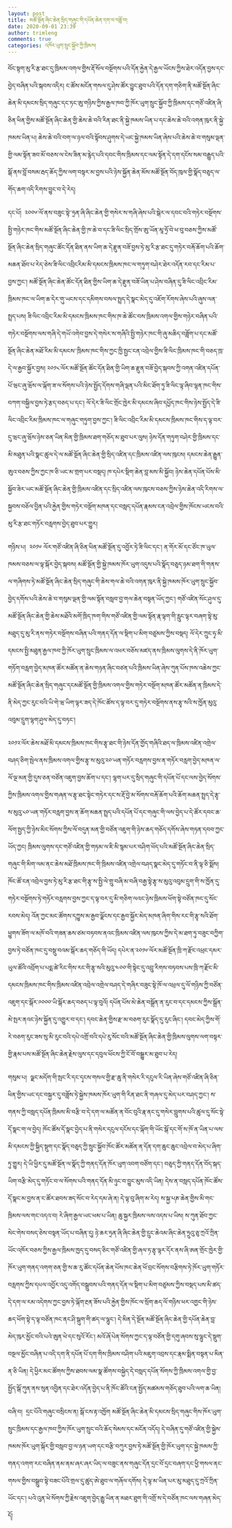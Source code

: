 ```yaml
---
layout: post
title: མཚོ་སྔོན་ཞིང་ཆེན་སྲིད་གཞུང་གི་དཔོན་ཆེན་དག་ལ་བཟློ་བ།
date: 2020-09-01 23:39
author: trimleng
comments: true
categories: འཁོར་ཡུག་སྲུང་སྐྱོབ་ཀྱི་ཁྲིམས།
---
```

<!-- wp:paragraph -->
<p>བོང་སྟག་མུ་རི་རྩ་ཐང་དུ་ཁྲིམས་འགལ་གྱིས་རྡོ་སོལ་བསྔོགས་པའི་དོན་རྐྱེན་དེ་རྒྱལ་ཡོངས་ཀྱིས་ཐེར་འདོན་བྱས་དང་བྱེད་བཞིན་པའི་སྐབས་འདིར། ང་ཚོས་མངོན་གསལ་དུ་ཤེས་ཚོར་བྱུང་ཐུབ་པའི་དོན་དག་གཅིག་ནི་མཚོ་སྔོན་ཞིང་ཆེན་མི་དམངས་སྲིད་གཞུང་དང་ཏང་ཨུ་གཉིས་ཀྱིས་རྒྱལ་ཁབ་ཀྱི་ཁོར་ཡུག་སྲུང་སྐྱོབ་ཀྱི་ཁྲིམས་དང་གཙོ་འཛིན་ཞི་ཅིན་ཕིན་གྱིས་མཚོ་སྔོན་ཞིང་ཆེན་གྱི་ཆེས་ཆེ་བའི་རིན་ཐང་ནི་སྐྱེ་ཁམས་ཡིན་པ་དང་ཆེས་ཆེ་བའི་འགན་ཁུར་ནི་སྐྱེ་ཁམས་ཡིན་པ། ཆེས་ཆེ་བའི་བག་ལ་ཉལ་བའི་སྟོབས་ཤུགས་དེ་ཡང་སྐྱེ་ཁམས་ཡིན་ཞེས་པའི་ཆེས་ཆེ་བ་གསུམ་ལྡན་གྱི་ལམ་སྟོན་ཟབ་མོ་བཅས་ལ་ངེས་ཟིན་མ་རྙེད་པའི་དབང་གིས་ཁྲིམས་དང་ལམ་སྟོན་དེ་དག་དངོས་སམ་བརྒྱུད་པའི་སྒོ་ནས་བློ་བསམ་རྦད་ཆོད་ཀྱིས་ལག་བསྟར་མ་བྱས་པའི་ཉེས་སྐྱོན་ཆེན་མོས་མཚོ་སྔོན་བོད་ཁུལ་གྱི་སྣོད་བཅུད་ལ་གོད་ཆག་འདི་རིགས་བྱུང་བ་དེ་རེད།</p>
<!-- /wp:paragraph -->

<!-- wp:more -->
<!--more-->
<!-- /wp:more -->

<!-- wp:paragraph -->
<p>དང་པོ།  ༢༠༠༦་ལོ་ནས་བཟུང་སྟེ་་ཧྲན་ཞི་ཞིང་ཆེན་གྱི་གསེར་ས་གཞི་ཞེས་པའི་སྒེར་ལ་དབང་བའི་གཏེར་བསྔོགས་སྤྱི་གཉེར་ཁང་གིས་མཚོ་སྔོན་ཞིང་ཆེན་གྱི་ཁ་ཆེ་བ་དང་ཟི་ལིང་སྲིད་གྲོས་ཨུ་ཡོན་མཱ་ཧྲོ་བེ་ཕ་བུ་བཅས་ཀྱིས་མཚོ་སྔོན་ཞིང་ཆེན་སྲིད་གཞུང་ཚོང་དོན་ཐིན་ནས་ཡིག་ཆ་དེ་རྫུན་བཟོ་བྱས་ཏེ་མུ་རི་རྩ་ཐང་དུ་གཏེར་བརྐོ་ཆོག་པའི་ཆོག་མཆན་ཐོབ་པ་རེད་ཅེས་ཟི་ལིང་འབྲིངརིམ་མི་དམངས་ཁྲིམས་ཁང་ལ་གཏུག་བཤེར་ཐེར་འདོན་རབ་དང་རིམ་པ་བྱས་ཀྱང་། མཚོ་སྔོན་ཞིང་ཆེན་ཚོང་དོན་ཐིན་གྱིས་ཡིག་ཆ་དེ་རྫུན་བཟོ་ཡིན་པ་ཤེས་བཞིན་དུ་ཟི་ལིང་འབྲིང་རིམ་ཁྲིམས་ཁང་ལ་ཡིག་ཆ་དེར་གུ་ཡངས་དང་དམིགས་བསལ་སྤྲད་དེ་སྣང་མེད་དུ་འཇོག་རོགས་ཞེས་པའི་ཞུས་ལན་སྤྲད་པས། ཟི་ལིང་འབྲིང་རིམ་མི་དམངས་ཁྲིམས་ཁང་གིས་ཁ་ཆེ་ཚོང་བས་ཁྲིམས་འགལ་གྱིས་གཉེར་བཞིན་པའི་གཏེར་བསྔོགས་ལས་གཞི་དེ་གཡོ་འགེབ་བྱས་དེ་གསེར་ས་གཞིའི་སྤྱི་གཉེར་ཁང་གི་ཞུ་མཆིད་བཟློག་པ་དང་མཚོ་སྔོན་ཞིང་ཆེན་མཐོ་རིམ་མི་དམངས་་ཁྲིམས་ཁང་གིས་ཀྱང་ཁྱི་སྤྱང་ངན་འབྲེལ་གྱིས་ཟི་ལིང་ཁྲིམས་ཁང་གི་བཅད་ཁྲ་དེ་ལ་རྒྱབ་སྐྱོར་བྱས། ༢༠༡༨་ལོར་མཚོ་སྔོན་ཚོང་དོན་ཐིན་གྱི་ཡིག་ཆ་རྫུན་བཟོ་བྱེད་སྐབས་ཀྱི་འགན་འཛིན་དཔོན་པོ་ཝང་ཞུ་ཝོས་ལ་ལྐོག་ཟ་ལ་སོགས་པའི་ཉེས་སྤྱོད་དོགས་གཞི་ལྡན་པའི་མིང་ཐོག་ཏུ་ཟི་ལིང་ལྟ་ཞིབ་ལྷན་ཁང་གིས་བཀག་བསྐྱིལ་བྱས་ཏེ་རྩད་བཅད་པ་དང་། ལོ་དེར་ཟི་ལིང་གྲོང་ཁྱེར་མི་དམངས་ཞིབ་དཔྱོད་ཁང་གིས་ཉེས་སྤྱོད་དེ་ཟི་ལིང་འབྲིང་རིམ་ཁྲིམས་ཁང་ལ་གཞུང་གཏུག་བྱས་ཀྱང་། ཟི་ལིང་འབྲིང་རིམ་མི་དམངས་ཁྲིམས་ཁང་གིས་ད་ལྟ་བར་དུ་ཝང་ཞུ་ཝོས་ཉེས་ཅན་ཡིན་མིན་གྱི་ཁྲིམས་ཐག་གཅོད་མ་ཐུབ་པར་ལུས། ཉེས་དོན་གཏུག་བཤེར་གྱི་ཁྲིམས་དང་མི་མཐུན་པའི་སྣང་ཚུལ་དེ་ལ་མཚོ་སྔོན་ཞིང་ཆེན་གྱི་སྲིད་འཛིན་དང་ཁྲིམས་འཛིན་ལས་ཁུངས། དམངས་ཆེན་རྒྱུན་ཨུའ་བཅས་ཀྱིས་ཀྱང་ཁ་ཅི་ཡང་མ་གྲག་པར་བསྡད། ཁ་དཔེར་སྡིག་ཆེན་བླ་མས་མི་སྐྱོབ། ཉེས་ཆེན་དཔོན་པོས་མི་སྐྱོབ་ཟེར་ཡང་མཚོ་སྔོན་ཞིང་ཆེན་གྱི་ཁྲིམས་འཛིན་དང་སྲིད་འཛིན་ལས་ཁུངས་བཅས་ཀྱིས་ཉེས་ཆེན་འདི་རིགས་ལ་སྐྱབས་བཅོལ་བྱིན་པའི་རྐྱེན་གྱིས་གཏེར་བསྔོག་མཁན་དང་བསླད་དཔོན་རྣམས་ངན་འབྲེལ་གྱིས་ཁོངས་ཡངས་བའི་མུ་རི་རྩ་ཐང་གཏོར་བརླགས་བྱེད་ཐུབ་པར་གྱུར།  <br></p>
<!-- /wp:paragraph -->

<!-- wp:paragraph -->
<p>གཉིས་པ།  ༢༠༡༦ ལོར་གཙོ་འཛིན་ཞི་ཅིན་ཕིན་མཚོ་སྔོན་དུ་འབྱོར་ཏེ་ཟི་ལིང་དང་། ན་གོར་མོ་དང་ཙོང་ཁ་ཡུལ་ཁམས་བཅས་ལ་ལྟ་སྐོར་བྱེད་སྐབས། མཚོ་སྔོན་གྱི་སྐྱེ་ཁམས་ཁོར་ཡུག་འདུས་པའི་སྣོད་བཅུད་ཉམ་ཐག་གི་གནས་ལ་གཞིགས་ཏེ་མཚོ་སྔོན་ཞིང་ཆེན་སྲིད་གཞུང་གི་ཆེས་གལ་ཆེ་བའི་འགན་ཁུར་ནི་སྐྱེ་ཁམས་ཁོར་ཡུག་སྲུང་སྐྱོབ་བྱེད་དགོས་པའི་ཆེས་ཆེ་བ་གསུམ་ལྡན་གྱི་ལམ་སྟོན་བསླབ་བྱ་གལ་ཆེན་བསྟན་ཡོད་ཀྱང་། གཙོ་འཛིན་སོང་ཤུལ་དུ་མཚོ་སྔོན་ཞིང་ཆེན་གྱི་ཆེས་མཐོའི་མགོ་ཁྲིད་ཁག་གིས་གཙོ་འཛིན་གྱི་ལམ་སྟོན་རྣ་ལྟག་གི་རླུང་ལྟར་བཞག་སྟེ་མུ་མཐུད་དུ་མུ་རི་ནས་གཏེར་བསྔོགས་བཞིན་པའི་གནད་དོན་ལ་སྡིག་པ་མིག་བཙུམས་ཀྱིས་བསྡད། ལོ་དེར་ཀྲུང་ཧྭ་མི་དམངས་སྤྱི་མཐུན་རྒྱལ་ཁབ་ཀྱི་ཁོར་ཡུག་སྲུང་ཁྲིམས་ལ་འཕར་བཅོས་མཛད་ནས་ཁྲིམས་ལུགས་དེ་ནི་ཁོར་ཡུག་གཏོག་བརླག་བྱེད་མཁན་ཚོར་མཚོན་ན་ཆེས་གཉན་ཞིང་བཙན་པའི་ཁྲིམས་ཡིན་ཞེས་ཀུན་པོས་ཁས་འཆེས་ཀྱང་མཚོ་སྔོན་ཞིང་ཆེན་སྲིད་གཞུང་དངམཚོ་སྔོན་གྱི་ཁྲིམས་འགལ་གྱིས་གཏེར་བསྔོག་མཁན་ཚོར་མཚོན་ན་ཁྲིམས་དེ་ནི་མེད་ཀྱང་རུང་བའི་ཡི་གེ་ཝ་ཡིག་ལྟར་ཟད་དེ་ཁོང་ཚོས་ད་ལྟ་བར་དུ་གཏེར་བསྔོགས་ནས་རྩྭ་སའི་ས་ཁྱོན་མུའུ་འབུམ་དྲུག་ལྷག་ཤུལ་མེད་དུ་བཏང་།  <br></p>
<!-- /wp:paragraph -->

<!-- wp:paragraph -->
<p>༢༠༡༢་ལོར་ཆེས་མཐོ་མི་དམངས་ཁྲིམས་ཁང་གིས་རྩྭ་ཐང་གི་ཉེས་དོན་གྱོད་གཞིའི་ཐད་ལ་ཁྲིམས་འཛིན་འགྲེལ་བཤད་ཅིག་སྤེལ་ནས་ཁྲིམས་འགལ་གྱིས་རྩྭ་ས་མུའུ་༢༠་ཡན་གཏོར་བརླགས་བྱས་ན་གཏོར་བརླག་བྱེད་མཁན་ལ་ལོ་ལྔ་མན་གྱི་དུས་ཅན་བཙོན་འཇུག་བྱས་ཆོག་པ་དང་། ལྷག་པར་དུ་སྲིད་གཞུང་གི་དཔོན་པོ་དང་ལས་བྱེད་སོགས་ཀྱིས་ཁྲིམས་འགལ་གྱིས་གཞན་ལ་རྩྭ་ཐང་སྟེང་གཏེར་དང་ས་རྡོ་བྱེ་མ་སོགས་བརྐོ་ཆོག་པའི་ཆོག་མཆན་སྤྲད་དེ་རྩྭ་ས་མུའུ་༨༠་ཡན་གཏོར་བརླག་བྱས་ན་ཆོག་མཆན་སྤྲད་པའི་དཔོན་པོ་དང་གཞུང་གི་ལས་བྱེད་པ་དེ་ཚོར་དབང་ཆ་ལོག་སྤྱད་ཀྱི་ཉེས་མིང་སོགས་ཀྱིས་ལོ་བདུན་མན་གྱི་བཙོན་འཇུག་གི་ཉེས་ཆད་གཅོད་དགོས་ཞེས་གཏན་དབབ་ཀྱང་ཡོད་ཀྱང། ཁྲིམས་ལུགས་དང་གཙོ་འཛིན་གྱི་གཏམ་ལ་ཇི་མི་སྙམ་པར་བཤིག་ཕོད་པའི་མཚོ་སྔོན་ཞིང་ཆེན་སྲིད་གཞུང་གི་མིག་ལམ་ནང་ཆེས་མཐོ་ཁྲིམས་ཁང་གི་ཁྲིམས་འཛིན་འགྲེལ་བཤད་སྣང་མེད་དུ་གཏོང་བ་ནི་ལྟ་ཅི་སྨོས། ཁོང་ཚོ་ངན་འབྲེལ་བྱས་ཏེ་མུ་རི་རྩ་ཐང་གི་རྩྭ་ས་སྤྱི་ལེ་གྲུ་བཞི་མ་བཞི་བརྒྱ་སྟེ་རྩྭ་ས་མུའུ་འབུམ་དྲུག་གི་ས་ཁྱོན་དུ་གཏེར་བསྔོགས་ཏེ་གཏོར་བརླགས་བྱས་ཀྱང་ད་ལྟ་བར་དུ་མི་གཅིག་ལའང་ཉེས་ཁྲིམས་ཕོག་སྟེ་བཙོན་ཁང་དུ་སོང་རབས་མེད། འོན་ཀྱང་མང་ཚོགས་དཀྱུས་མ་རྒྱབ་ལྗོངས་དང་རྒྱབ་སྐྱོར་མེད་མཁན་ཞིག་གིས་རང་གི་རྩྭ་སའི་ཐོག་ཕྱུགས་ཟོག་ལ་མཁོ་བའི་གཟན་ཆས་ཙམ་བཏབས་ནའང་ཁྲིམས་འཛིན་ལས་ཁུངས་ཀྱིས་དེ་མ་ཐག་ཏུ་བཟུང་བཀྱིག་བྱས་ཏེ་བཙོན་ཁང་དུ་བསྡུ་བའམ་སྒོར་ཆད་གཅོད་གི་ཡོད། དཔེར་ན་༢༠༡༦་ལོར་མཚོ་སྔོན་ཁྲི་ཀ་རྫོང་འཕྲང་དམར་ཡུལ་ཚོའི་འབྲོག་པ་པདྨ་ཚེ་རིང་གིས་རང་གི་རྩྭ་སའི་མུའུ་༤༠༠་གི་སྟེང་དུ་འབྲུ་རིགས་བཏབས་པས་ཁྲི་ཀ་རྫོང་མི་དམངས་ཁྲིམས་ཁང་གིས་ཁྲིམས་འཛིན་འབྲེལ་འགྲེལ་བཤད་དེ་གཞིར་བཟུང་སྟེ་ཁོ་ལ་འཕྲལ་དུ་ལོ་གཉིས་ཀྱི་བཙོན་འཇུག་དང་སྒོར་༩༠༠༠་ཡི་སྒོར་ཆད་བཅད་པ་ལྟ་བུའོ། དཔོན་པོས་མེ་ཆེན་བསྒྲོན་ན་རུང་བ་དང་དམངས་ཀྱིས་སྒྲོན་མེ་སྤར་ནའང་ཉེས་སྐྱོན་དུ་འགྱུར་བ་དང་། དབང་ཆེན་གྱིས་རྫ་མ་བཅག་རུང་སྣོད་དུ་རུང་ཞིང་། དབང་མེད་ཀྱིས་གོ་རེ་བཅག་རུང་ཟས་སུ་མི་རུང་བའི་དཔེ་འགྲོ་བའི་དཔེ་རུ་སོང་བའི་མཚོ་སྔོན་ཞིང་ཆེན་གྱི་ཁྲིམས་ལུགས་ལག་བསྟར་གྱི་རྣམ་པས་མཚོ་སྔོན་ཞིང་ཆེན་རྗེས་ལུས་དང་དབུལ་ཕོངས་ཀྱི་ངོ་བོ་བསྒྱུར་མ་ཐུབ་པ་རེད།&nbsp;</p>
<!-- /wp:paragraph -->

<!-- wp:paragraph -->
<p>གསུམ་པ།&nbsp;&nbsp;ལྗང་མདོག་གི་སྤང་རི་དང་དྭངས་གསལ་གྱི་རྫ་ཆུ་ནི་གསེར་རི་དངུལ་རི་ཡིན་ཞེས་གཙོ་འཛིན་ཞི་ཅིན་ཕིན་གྱིས་ཡང་དང་བསྐྱར་དུ་བཟློས་ཏེ་སྐྱེས་ཁམས་ཁོར་ཡུག་གི་རིན་ཐང་ནི་གཞལ་དུ་མེད་པར་བཤད་ཀྱང་། ས་གནས་ཀྱི་བསླད་དཔོན་ཁྲིམས་མི་བརྩི་བ་དེ་དག་ལ་མཚོན་ན་བོང་བུའི་རྣ་ནང་དུ་གསེར་བླུགས་པའི་ཚུལ་དུ་སོང་སྟེ་དོ་སྣང་ག་ལ་བྱེད། ཁོང་ཚོས་དོ་སྣང་བྱེད་པ་ནི་གསེར་དངུལ་དངོས་དང་ལྐོག་གི་ཡོང་སྒོ་དང་གོ་ས་ཁོ་ན་ཡིན་པ་ལས་མི་དམངས་ཀྱི་སྐྱིད་སྡུག་དང་སྣོད་བཅུད་ཀྱི་སྲུང་སྐྱོབ་ཁོང་ཚོར་མཚོན་ན་དོན་དག་ཆུང་ཆུང་འབྲེལ་བ་མེད་པ་ཞིག་ཏུ་གྱུར། དེ་ཡི་ཕྱིར་དུ་མཚོ་སྔོན་ལ་སྣོད་ཀྱི་གནད་དོན་ཁོར་ཡུག་འབག་བཙོག་དང་། བཅུད་ཀྱི་གནད་དོན་བོད་སྐད་ཡིག་བརྩི་མེད་དུ་གཏོང་བ་ལ་སོགས་པའི་གནད་དོན་མི་ཉུང་བ་བྱུང་མུས་འདི་ཡིན། དེས་ན་བསླད་དཔོན་ཁོང་ཚོས་དོ་སྣང་མ་བྱས་ན་ང་ཚོར་ཐབས་ཟད་སོང་བ་རེད་དམ་ཞེ་ན། དེ་ལྟ་བུ་ཞིག་མ་རེད། ས་སྐྱ་པཎ་ཆེན་གྱིས་མི་གང་ཁྲིམས་ལས་གང་འདའ་བ། རེ་ཞིག་རྒྱལ་ཡང་ཕམ་པ་ཡིན། ཆུ་སྐྱར་ཁྲིམས་ལས་འདས་པ་ཡིས། ས་ཀུན་ཐོབ་ཀྱང་སེང་གེས་བསད་ཅེས་བསྟན་ཡོད་པ་བཞིན་དུ། ཉེ་ཆར་ཧྲན་ཞི་ཞིང་ཆེན་གྱི་དྲུང་ཆེའམ་ཞིང་ཆེན་ཧྲུའུ་ཅུ་ཀྲའོ་ཀྲིན་ཡོང་འཁོར་བཅས་ཀྱིས་རྒྱལ་ཁྲིམས་ཁྱད་དུ་བསད་ཅིང་གཙོ་འཛིན་གྱི་ཞལ་ཏ་རྩྭ་ལྟར་དོར་ནས་ཞི་ཨན་གྲོང་ཁྱེར་གྱི་ཁོར་ཡུག་གནད་འགག་ཅན་གྱི་ས་ཆ་རུ་ཚོང་དཔོན་ཆེན་པོས་ཁང་ཆེན་ཕོ་བྲང་སོགས་བརྩིགས་ཏེ་ཁོར་ཡུག་གཏོར་བརླགས་ཀྱིས་དཔལ་འབྱོར་འདུ་འགོད་བསྒྲུབས་པའི་གནད་དོན་ལ་སྡིག་པ་མིག་བཙུམས་ཀྱིས་བསྡད་པས་མི་ཚད་དེ་དག་ལ་རམ་འདེགས་ཀྱང་བྱས་ཏེ་ལྐོག་རྔན་ཟོས་པའི་རྐྱེན་གྱིས་ཁོང་ལ་སྲོག་ཆད་ལོ་གཉིས་ཕར་འགྱང་གི་ཉེས་ཆད་ཕོག་སྟེ་ད་ལྟ་བཙོན་ཁང་ནང་ཤི་སྒུག་གི་ཚད་ལ་ལྷུང་། དེ་མིན་དེ་སྔོན་མཚོ་སྔོན་ཞིང་ཆེན་གྱི་དཔོན་ཆེན་བླ་མེད་ཁུར་མྱོང་བའི་པའེ་ཨུན་ཕེ་དང་སུའོ་རོང་། མའོ་ཞོ་པེན་སོགས་ཀྱང་ད་ལྟ་བཙོན་གྱི་དགུ་ཞབས་སུ་ལྷུང་དེ་སྡུག་བསྔལ་མྱོང་བཞིན་པ་འདི་དག་ནི་དཔོན་པོ་དག་གིས་ཁྲིམས་བཤིག་པའི་མཇུག་འབྲས་དང་རྣམ་སྨིན་བསྟན་པ་མིན་ན་ཅི་ཡིན། དེ་ཕྱིར་མང་ཚོགས་ཀྱིས་ཐབས་ལམ་སྣ་ཚོགས་བསྐྱེད་དེ་བསླད་དཔོན་སོགས་ཀྱི་ཁྲིམས་འགལ་གྱི་བྱ་སྤྱོད་སྒོ་ཀུན་ནས་སུན་འབྱིན་དང་ཐེར་འདོན་བྱེད་པ་ནི་ཁོང་ཚོའི་ངན་སྤྱོད་མཚམས་གཅོད་ཐུབ་པའི་ལག་ཆ་ཡིན།&nbsp;<br></p>
<!-- /wp:paragraph -->

<!-- wp:paragraph -->
<p>བཞི་བ།  དྲང་པོའི་གཞུང་བསྲིངས་ན། སྒོ་ངས་རྟ་འཁྱོག མཚོ་སྔོན་ཞིང་ཆེན་མི་དམངས་སྲིད་གཞུང་གིས་ཁོར་ཡུག་སྲུང་ཁྲིམས་དང་རྒྱལ་ཁབ་ཀྱིས་ཁོར་ཡུག་སྲུང་བའི་ཆོད་སེམས་དང་མངོན་འདོད། དེ་བཞིན་དུ་གཙོ་འཛིན་གྱི་སྐྱེས་ཁམས་ཁོར་ཡུག་སྐོར་གྱི་བསླབ་བྱ་ལ་ཉན་ཡག་དང་བརྩི་བཀུར་བྱས་ཏེ་མཚོ་སྔོན་གྱི་ཁོར་ཡུག་དང་སྐྱེ་ཁམས་ཀྱི་གནད་འགག་རང་བཞིན་ནམ་ནམ་ཞར་ཞར་ཡིད་ལ་བཟུང་ནས་གཞུང་དོན་དྲང་བོ་དྲང་བཞག་དང་ཕྱི་གསལ་ནང་གསལ་གྱིས་བསྒྲུབ་སྟེ་བཟང་པོའི་གྲལ་དུ་ཚུད་ཨེ་ཐུབ་ལ་གཞོལ་དགོས། དེ་ལྟ་མ་ཡིན་པར་མུ་མཐུད་དུ་ཀྲའོ་ཀྲིན་ཡོང་དང་། པའེ་འུན་ཕེ་སོགས་ཀྱི་རྗེས་འཇུག་བྱེད་རྒྱུ་ཡིན་ན་མཐར་ཐུག་གི་འགྲོ་ས་དེ་བཙོན་ཁང་ལས་གཞན་མེད་དོ། <br></p>
<!-- /wp:paragraph -->
